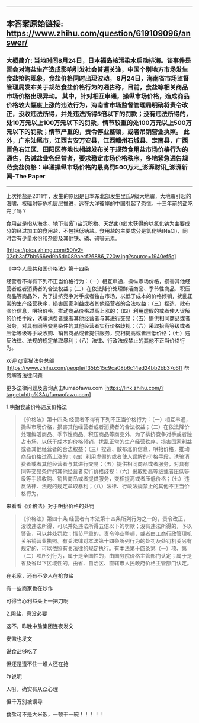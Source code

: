 ----------------------------------------
## 本答案原始链接: https://www.zhihu.com/question/619109096/answer/
### 大概简介: 当地时间8月24日，日本福岛核污染水启动排海。该事件是否会对海盐生产造成影响引发社会普遍关注，中国个别地方市场发生食盐抢购现象，食盐价格同时出现波动。 8月24日，海南省市场监督管理局发布关于规范食盐价格行为的通告称，目前，食盐等相关商品市场价格出现异动。 其中，针对相互串通，操纵市场价格，造成商品价格较大幅度上涨的违法行为，海南省市场监督管理局明确将责令改正，没收违法所得，并处违法所得5倍以下的罚款；没有违法所得的，处10万元以上100万元以下的罚款，情节较重的处100万元以上500万元以下的罚款；情节严重的，责令停业整顿，或者吊销营业执照。 此外，广东汕尾市，江西吉安万安县，江西赣州石城县、定南县，广西百色右江区、田阳区等地也相继发布关于规范食用盐市场价格行为的通告，告诫盐业各经营者，要求稳定市场价格秩序。多地紧急通告规范食盐价格：串通操纵市场价格的最高罚500万元_澎湃财讯_澎湃新闻-The Paper
----------------------------------------
上次抢盐是2011年，发生的原因是日本东北部发生里氏9级大地震，大地震引起的海啸、核辐射等危机层层推进，远在大洋彼岸的中国引起了恐慌。十三年前的盐吃完了吗？

食用盐是指从海水、地下岩(矿)盐沉积物、天然卤(咸)水获得的以氯化钠为主要成分的经过加工的食用盐，不包括低钠盐。食用盐的主要成分是氯化钠(NaCl)，同时含有少量水份和杂质及其他铁、磷、碘等元素。

[https://pica.zhimg.com/50/v2-02cb3af7bb666ed9b5dc089aecf26886_720w.jpg?source=1940ef5c]

《中华人民共和国价格法》第十四条

经营者不得有下列不正当价格行为：（一）相互串通，操纵市场价格，损害其他经营者或者消费者的合法权益；（二）在依法降价处理鲜活商品、季节性商品、积压商品等商品外，为了排挤竞争对手或者独占市场，以低于成本的价格倾销，扰乱正常的生产经营秩序，损害国家利益或者其他经营者的合法权益；（三）捏造、散布涨价信息，哄抬价格，推动商品价格过高上涨的；（四）利用虚假的或者使人误解的价格手段，诱骗消费者或者其他经营者与其进行交易；（五）提供相同商品或者服务，对具有同等交易条件的其他经营者实行价格歧视；（六）采取抬高等级或者压低等级等手段收购、销售商品或者提供服务，变相提高或者压低价格；（七）违反法律、法规的规定牟取暴利；（八）法律、行政法规禁止的其他不正当价格行为。

欢迎 @富猫法务总部 [https://www.zhihu.com/people/f35b515c9ca08b6c14ed24bb2bb37c6f] 帮您解答法律问题

更多法律问题及咨询点击fumaofawu.com [https://link.zhihu.com/?target=http%3A//fumaofawu.com]

1.哄抬食盐价格违反价格法

> 《价格法》第十四条 经营者不得有下列不正当价格行为：（一）相互串通，操纵市场价格，损害其他经营者或者消费者的合法权益；（二）在依法降价处理鲜活商品、季节性商品、积压商品等商品外，为了排挤竞争对手或者独占市场，以低于成本的价格倾销，扰乱正常的生产经营秩序，损害国家利益或者其他经营者的合法权益；（三）捏造、散布涨价信息，哄抬价格，推动商品价格过高上涨的；（四）利用虚假的或者使人误解的价格手段，诱骗消费者或者其他经营者与其进行交易；（五）提供相同商品或者服务，对具有同等交易条件的其他经营者实行价格歧视；（六）采取抬高等级或者压低等级等手段收购、销售商品或者提供服务，变相提高或者压低价格；（七）违反法律、法规的规定牟取暴利；（八）法律、行政法规禁止的其他不正当价格行为。

来看看《价格法》对于哄抬价格的处罚

> 《价格法》第四十条 经营者有本法第十四条所列行为之一的，责令改正，没收违法所得，可以并处违法所得五倍以下的罚款；没有违法所得的，予以警告，可以并处罚款；情节严重的，责令停业整顿，或者由工商行政管理机关吊销营业执照。有关法律对本法第十四条所列行为的处罚及处罚机关另有规定的，可以依照有关法律的规定执行。有本法第十四条第（一）项、第（二）项所列行为，属于是全国性的，由国务院价格主管部门认定；属于是省及省以下区域性的，由省、自治区、直辖市人民政府价格主管部门认定。

在老家，还有不少人在抢食盐

有一些商家也在炒作

可得当心利益头上一把刀啊




2.囤盐，真没必要

这不，昨晚中盐集团连夜发文

安徽也发文

说食盐够吃了

但还是遭不住一堆人还在抢

咋说呢

人呀，确实有从众心理

但千万别被误导


食盐可不是大米饭，一顿干一碗！！！！！